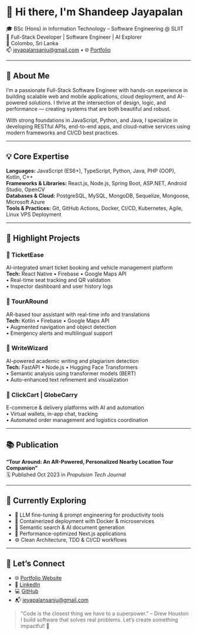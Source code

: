 # 👋 Hi there, I'm Shandeep Jayapalan

🎓 BSc (Hons) in Information Technology – Software Engineering @ SLIIT  
💼 Full-Stack Developer | Software Engineer | AI Explorer  
📍 Colombo, Sri Lanka  
📫 jeyapalansanju@gmail.com • 🌐 [Portfolio](https://shandeep.site)

---

## 🚀 About Me

I’m a passionate Full-Stack Software Engineer with hands-on experience in building scalable web and mobile applications, cloud deployment, and AI-powered solutions. I thrive at the intersection of design, logic, and performance — creating systems that are both beautiful and robust.

With strong foundations in JavaScript, Python, and Java, I specialize in developing RESTful APIs, end-to-end apps, and cloud-native services using modern frameworks and CI/CD best practices.

---

## 💡 Core Expertise

**Languages:** JavaScript (ES6+), TypeScript, Python, Java, PHP (OOP), Kotlin, C++  
**Frameworks & Libraries:** React.js, Node.js, Spring Boot, ASP.NET, Android Studio, OpenCV  
**Databases & Cloud:** PostgreSQL, MySQL, MongoDB, Sequelize, Mongoose, Microsoft Azure  
**Tools & Practices:** Git, GitHub Actions, Docker, CI/CD, Kubernetes, Agile, Linux VPS Deployment

---

## 🧠 Highlight Projects

### 🔷 TicketEase  
AI-integrated smart ticket booking and vehicle management platform  
**Tech:** React Native • Firebase • Google Maps API  
• Real-time seat tracking and QR validation  
• Inspector dashboard and user history logs  

### 🔷 TourARound  
AR-based tour assistant with real-time info and translations  
**Tech:** Kotlin • Firebase • Google Maps API  
• Augmented navigation and object detection  
• Emergency alerts and multilingual support  

### 🔷 WriteWizard  
AI-powered academic writing and plagiarism detection  
**Tech:** FastAPI • Node.js • Hugging Face Transformers  
• Semantic analysis using transformer models (BERT)  
• Auto-enhanced text refinement and visualization

### 🔷 ClickCart | GlobeCarry  
E-commerce & delivery platforms with AI and automation  
• Virtual wallets, in-app chat, tracking  
• Automated order management and logistics coordination

---

## 📚 Publication

**“Tour Around: An AR-Powered, Personalized Nearby Location Tour Companion”**  
🗓️ Published Oct 2023 in *Propulsion Tech Journal*

---

## 🌱 Currently Exploring

- 🤖 LLM fine-tuning & prompt engineering for productivity tools  
- 🚢 Containerized deployment with Docker & microservices  
- 🧠 Semantic search & AI document generation  
- 🎯 Performance-optimized Next.js applications  
- ⚙️ Clean Architecture, TDD & CI/CD workflows

---

## 🤝 Let’s Connect

- 🌐 [Portfolio Website](https://shandeep.site)  
- 💼 [LinkedIn](https://linkedin.com/in/shandeepjayapalan)  
- 💻 [GitHub](https://github.com/IT21375682)  
- 📬 jeyapalansanju@gmail.com

> "Code is the closest thing we have to a superpower." – Drew Houston  
I build software that solves real problems. Let’s create something impactful! 🚀
